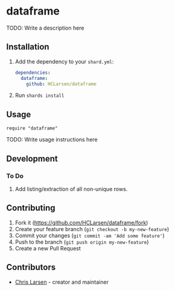 # dataframe

TODO: Write a description here

## Installation

1. Add the dependency to your `shard.yml`:

   ```yaml
   dependencies:
     dataframe:
       github: HCLarsen/dataframe
   ```

2. Run `shards install`

## Usage

```crystal
require "dataframe"
```

TODO: Write usage instructions here

## Development

### To Do

1. Add listing/extraction of all non-unique rows.

## Contributing

1. Fork it (<https://github.com/HCLarsen/dataframe/fork>)
2. Create your feature branch (`git checkout -b my-new-feature`)
3. Commit your changes (`git commit -am 'Add some feature'`)
4. Push to the branch (`git push origin my-new-feature`)
5. Create a new Pull Request

## Contributors

- [Chris Larsen](https://github.com/HCLarsen) - creator and maintainer
